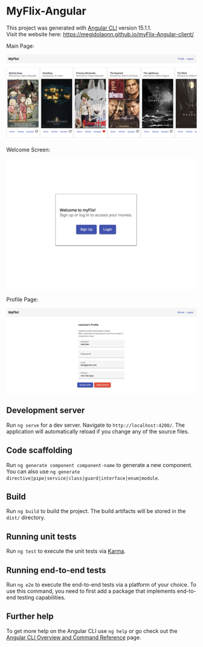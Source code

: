 # MyFlix-Angular

This project was generated with [Angular CLI](https://github.com/angular/angular-cli) version 15.1.1.  
Visit the website here: https://megidolaonn.github.io/myFlix-Angular-client/  

Main Page:   

![main-img](img/myFlix-Angular-main.png)

Welcome Screen:  

![welcome-img](img/myFlix-Angular-welcome.png)

Profile Page:  

![profile-img](img/myFlix-Angular-acct.png)

## Development server

Run `ng serve` for a dev server. Navigate to `http://localhost:4200/`. The application will automatically reload if you change any of the source files.

## Code scaffolding

Run `ng generate component component-name` to generate a new component. You can also use `ng generate directive|pipe|service|class|guard|interface|enum|module`.

## Build

Run `ng build` to build the project. The build artifacts will be stored in the `dist/` directory.

## Running unit tests

Run `ng test` to execute the unit tests via [Karma](https://karma-runner.github.io).

## Running end-to-end tests

Run `ng e2e` to execute the end-to-end tests via a platform of your choice. To use this command, you need to first add a package that implements end-to-end testing capabilities.

## Further help

To get more help on the Angular CLI use `ng help` or go check out the [Angular CLI Overview and Command Reference](https://angular.io/cli) page.
